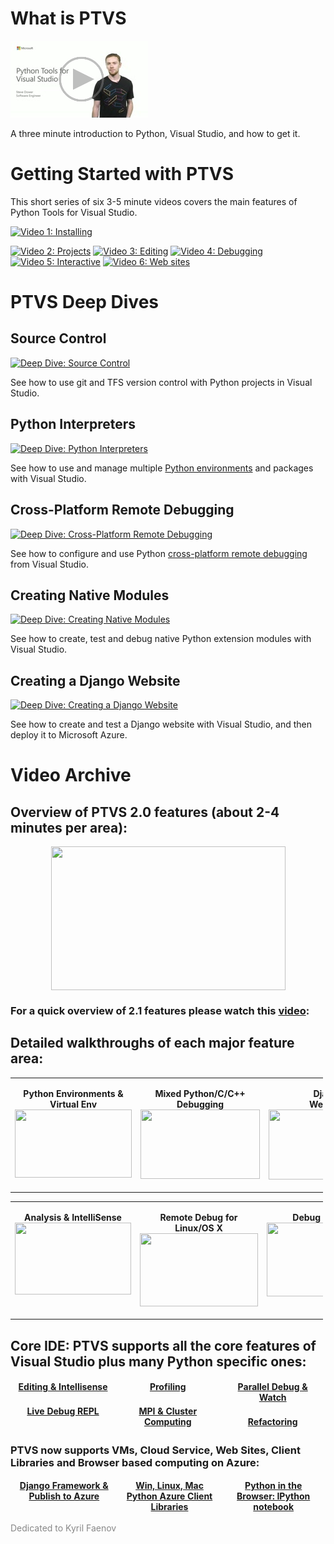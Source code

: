# What is PTVS

[![Python Tools for Visual Studio](VideoThumbnails/WhatIsPTVSSmall.png)](https://channel9.msdn.com/events/Visual-Studio/Visual-Studio-2015-Final-Release-Event/Python-Tools-for-Visual-Studio-2015)

A three minute introduction to Python, Visual Studio, and how to get it.

# Getting Started with PTVS

This short series of six 3-5 minute videos covers the main features of Python Tools for Visual Studio.

[![Video 1: Installing](VideoThumbnails/GettingStarted01.png)](https://youtu.be/_okUV47eM5c?list=PLReL099Y5nRdLgGAdrb_YeTdEnd23s6Ff)

[![Video 2: Projects](VideoThumbnails/GettingStarted02Small.png)](https://youtu.be/KHPoVpL7zHg?list=PLReL099Y5nRdLgGAdrb_YeTdEnd23s6Ff) [![Video 3: Editing](VideoThumbnails/GettingStarted03Small.png)](https://youtu.be/uZGZNEyyeKs?list=PLReL099Y5nRdLgGAdrb_YeTdEnd23s6Ff) [![Video 4: Debugging](VideoThumbnails/GettingStarted04Small.png)](https://youtu.be/bO7wpzgy74A?list=PLReL099Y5nRdLgGAdrb_YeTdEnd23s6Ff) [![Video 5: Interactive](VideoThumbnails/GettingStarted05Small.png)](https://youtu.be/yc2CROtTsC0?list=PLReL099Y5nRdLgGAdrb_YeTdEnd23s6Ff) [![Video 6: Web sites](VideoThumbnails/GettingStarted06Small.png)](https://youtu.be/FJx5mutt1uk?list=PLReL099Y5nRdLgGAdrb_YeTdEnd23s6Ff)

# PTVS Deep Dives

## Source Control

[![Deep Dive: Source Control](VideoThumbnails/SourceControl.png)](https://youtu.be/Aq8eqApnugM)

See how to use git and TFS version control with Python projects in Visual Studio.

## Python Interpreters

[![Deep Dive: Python Interpreters](VideoThumbnails/PythonInterpreters.png)](https://youtu.be/KY1GEOo3qy0)

See how to use and manage multiple [Python environments](python-environments) and packages with Visual Studio.

## Cross-Platform Remote Debugging

[![Deep Dive: Cross-Platform Remote Debugging](VideoThumbnails/RemoteDebugging.png)](https://youtu.be/y1Qq7BrV6Cc)

See how to configure and use Python [cross-platform remote debugging](Cross-Platform-Remote-Debugging) from Visual Studio.

## Creating Native Modules

[![Deep Dive: Creating Native Modules](VideoThumbnails/NativeModules.png)](https://youtu.be/D9RlT06a1EI)

See how to create, test and debug native Python extension modules with Visual Studio.

## Creating a Django Website

[![Deep Dive: Creating a Django Website](VideoThumbnails/DjangoAndAzure.png)](https://youtu.be/WG3pGmoo8nE)

See how to create and test a Django website with Visual Studio, and then deploy it to Microsoft Azure.


# Video Archive

## Overview of PTVS 2.0 features (about 2-4 minutes per area):

<p><a href="https://www.youtube.com/watch?v=JNNAOypc6Ek&hd=1"><img src="VideoThumbnails/Overview.png" width="375" height="230" border="0" style="float:none; padding-top:0px; padding-left:0px; margin-left:auto; display:block; padding-right:0px; margin-right:auto; border:0px"></a></p>


### For a quick overview of 2.1 features please watch this [video](http://youtu.be/UrD9aKxvPcY):

## Detailed walkthroughs of each major feature area:

<table border="0" width="577" cellspacing="0" cellpadding="0" style="width:500px">
<tbody>
<tr>
<td valign="top" width="189">
<p align="center"><strong>Python Environments &amp; Virtual Env</strong> <br>
<a href="https://www.youtube.com/watch?v=eKPeC1remt4&hd=1"><img src="VideoThumbnails/Python-Environments-and-VirtualEnv.png" width="187" height="109" border="0" style="padding-top:0px; padding-left:0px; display:inline; padding-right:0px; border-width:0px"></a></p>
</td>
<td valign="top" width="193">
<p align="center"><strong>Mixed Python/C/C&#43;&#43; Debugging</strong> <br>
<a href="http://www.youtube.com/watch?v=wvJaKQ94lBY"><img src="VideoThumbnails/mixed-mode-debugging.png" width="191" height="111" border="0" style="padding-top:0px; padding-left:0px; display:inline; padding-right:0px; border-width:0px"></a></p>
</td>
<td valign="top" width="193">
<p align="center"><strong>Django <br>
Web Site</strong> <br>
<a href="https://www.youtube.com/watch?v=wkqjafvvU5w&hd=1"><img src="VideoThumbnails/DjangoWebsite.png" width="191" height="112" border="0" style="padding-top:0px; padding-left:0px; display:inline; padding-right:0px; border-width:0px"></a></p>
</td>
</tr>
</tbody>
</table>
<table border="0" width="581" cellspacing="0" cellpadding="0" style="width:500px">
<tbody>
<tr>
<td valign="top" width="192">
<p align="center"><strong>Analysis &amp; IntelliSense</strong> <br>
<a href="http://www.youtube.com/watch?v=J5GK8uVEoX4"><img src="VideoThumbnails/Analysis-and-Intellisense.png" width="186" height="115" border="0" style="padding-top:0px; padding-left:0px; display:inline; padding-right:0px; border-width:0px"></a></p>
</td>
<td valign="top" width="191">
<p align="center"><strong>Remote Debug for Linux/OS X</strong> <br>
<a href="http://www.youtube.com/watch?v=VTluEosS4Ts"><img src="VideoThumbnails/Cross-Platform-Remote-Debugging.png" width="189" height="117" border="0" style="padding-top:0px; padding-left:0px; display:inline; padding-right:0px; border-width:0px"></a></p>
</td>
<td valign="top" width="196">
<p align="center"><strong>Debug As Script</strong> <br>
<a href="http://www.youtube.com/watch?v=QADxwr0wjU4"><img src="VideoThumbnails/Debug-As-Script.png" width="194" height="118" border="0" style="padding-top:0px; padding-left:0px; display:inline; padding-right:0px; border-width:0px"></a></p>
</td>
</tr>
</tbody>
</table>


## Core IDE: PTVS supports all the core features of Visual Studio plus many Python specific ones:

<table border="0" width="578" cellspacing="0" cellpadding="0" style="border-style:none">
<tbody style="border-style:none">
<tr style="border-style:none">
<td align="center" valign="top" width="192" style="border-style:none">
	<a href="http://www.youtube.com/watch?v=w6IOzUOdH38"><strong>Editing &amp; Intellisense</strong></a></td>
<td align="center" valign="top" width="192" style="border-style:none">
	<a href="http://www.youtube.com/watch?v=K-KqkFkp55k"><strong>Profiling</strong></a></td>
<td align="center" valign="top" width="192" style="border-style:none">
	<a href="http://www.youtube.com/watch?v=NexqebKw8Xs"><strong>Parallel Debug &amp; Watch</strong></a></td>
</tr>
<tr style="border-style:none">
<td align="center" valign="top" width="192" style="border-style:none">
	<a href="http://www.youtube.com/watch?v=yVYb2pnNk9E"><strong>Live Debug REPL</strong></a></td>
<td align="center" valign="bottom" width="192" style="border-style:none">
	<a href="http://www.youtube.com/watch?v=Dmb3M4d0tKQ"><strong>MPI &amp; Cluster Computing</strong></a></td>
<td align="center" width="192" style="border-style:none">
<br>
	<a href="http://www.youtube.com/watch?v=WmDJHAWD9tQ"><strong>Refactoring</strong></a></td>
</tr>
</tbody>
</table>


### PTVS now supports VMs, Cloud Service, Web Sites, Client Libraries and Browser based computing on Azure:

<table border="0" width="578" cellspacing="0" cellpadding="0" style="border-style:none">
<tbody style="border-style:none">
<tr style="border-style:none">
<td align="center" valign="top" width="193" style="border-style:none">
	<a href="http://www.youtube.com/watch?v=UsLti4KlgAY&hd=1"><strong>Django Framework &amp; Publish to Azure</strong></a></td>
<td align="center" valign="top" width="192" style="border-style:none">
	<a href="http://www.youtube.com/watch?v=qQ97lwJTVZ8"><strong>Win, Linux, Mac Python Azure Client Libraries</strong></a></td>
<td align="center" valign="top" width="191" style="border-style:none">
	<a href="http://www.youtube.com/watch?v=ljrSOkMs7DQ&hd=1"><strong>Python in the Browser: IPython notebook</strong></a></td>
</tr>
</tbody>
</table>

<p><span style="color:#888888">Dedicated to Kyril Faenov</span></p>
